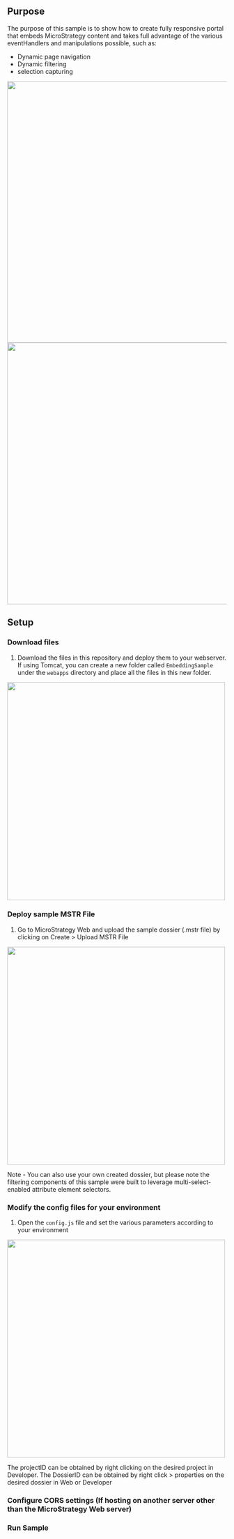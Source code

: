 ## Purpose

The purpose of this sample is to show how to create fully responsive portal that embeds MicroStrategy content and takes full advantage of the various eventHandlers and manipulations possible, such as:
* Dynamic page navigation
* Dynamic filtering
* selection capturing



<img src="https://github.com/slippens/MicroStrategy/blob/master/Embedding%20API/Responsive%20Portal%20Example/readmeContent/e1.png"  width="600"/>

<img src="https://github.com/slippens/MicroStrategy/blob/master/Embedding%20API/Responsive%20Portal%20Example/readmeContent/e2.png"  width="600"/>

## Setup

### Download files

1. Download the files in this repository and deploy them to your webserver. If using Tomcat, you can create a new folder called `EmbeddingSample` under the `webapps` directory and place all the files in this new folder.

<img src="https://github.com/slippens/MicroStrategy/blob/master/Embedding%20API/Responsive%20Portal%20Example/readmeContent/e3.png"  width="500"/>

### Deploy sample MSTR File

1. Go to MicroStrategy Web and upload the sample dossier (.mstr file) by clicking on Create > Upload MSTR File

<img src="https://github.com/slippens/MicroStrategy/blob/master/Embedding%20API/Responsive%20Portal%20Example/readmeContent/e4.png"  width="500"/>

Note - You can also use your own created dossier, but please note the filtering components of this sample were built to leverage multi-select-enabled attribute element selectors. 

### Modify the config files for your environment

1. Open the `config.js` file and set the various parameters according to your environment

<img src="https://github.com/slippens/MicroStrategy/blob/master/Embedding%20API/Responsive%20Portal%20Example/readmeContent/e5.png"  width="500"/>

The projectID can be obtained by right clicking on the desired project in Developer.
The DossierID can be obtained by right click > properties on the desired dossier in Web or Developer

### Configure CORS settings (If hosting on another server other than the MicroStrategy Web server)


### Run Sample

